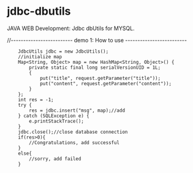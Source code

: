 # jdbc-dbutils
JAVA WEB Development: Jdbc dbUtils for MYSQL.

//------------------------- demo 1: How to use -------------------------

		JdbcUtils jdbc = new JdbcUtils();  
		//initialize map
		Map<String, Object> map = new HashMap<String, Object>() {
			private static final long serialVersionUID = 1L;
			{
		        put("title", request.getParameter("title"));  
		        put("content", request.getParameter("content")); 
			}
		};
		int res = -1;
		try {
			res = jdbc.insert("msg", map);//add
		} catch (SQLException e) {
			e.printStackTrace();
		}
		jdbc.close();//close database connection
		if(res>0){
			//Congratulations, add successful
		}
		else{
			//sorry, add failed
		}
